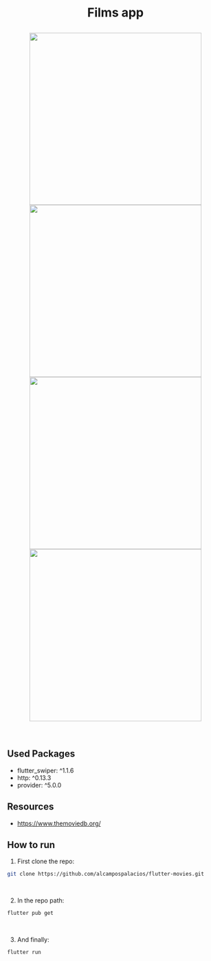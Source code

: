 <h1 align="center">
  Films app
</h1>

<h2 align="center">
  <img src="https://user-images.githubusercontent.com/54634181/129433653-ab13d30e-c22d-46d9-80b7-2ee7b93a66a2.png" height="400" />
  <img src="https://user-images.githubusercontent.com/54634181/129433662-f0e3e951-9daf-4be3-b00a-c548a1ed66a8.png" height="400" />
  <img src="https://user-images.githubusercontent.com/54634181/129433679-235fcd32-c835-42f6-b643-5a37369fcb8a.png" height="400" />
  <img src="https://user-images.githubusercontent.com/54634181/129433690-ea813b56-9ea2-4378-a0af-bf1f549f9594.png" height="400" />
</h2>

<br />

## Used Packages

- flutter_swiper: ^1.1.6
- http: ^0.13.3
- provider: ^5.0.0

## Resources

- https://www.themoviedb.org/

## How to run

1. First clone the repo:

```bash
git clone https://github.com/alcampospalacios/flutter-movies.git
```

<br />

2. In the repo path:

```bash
flutter pub get
```

<br />

3. And finally:

```bash
flutter run
```
